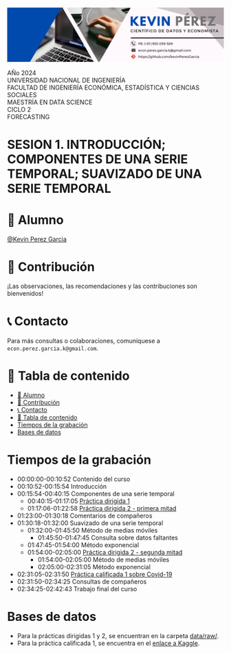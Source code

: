 ![logo](https://github.com/kevinPerezGarcia/kevinPerezGarcia/blob/main/logo.png)

<p>
AÑo 2024 <br>
UNIVERSIDAD NACIONAL DE INGENIERÍA <br>
FACULTAD DE INGENIERÍA ECONÓMICA, ESTADÍSTICA Y CIENCIAS SOCIALES <br>
MAESTRÍA EN DATA SCIENCE <br>
CICLO 2 <br>
FORECASTING
</p>

<h1>SESION 1. INTRODUCCIÓN; COMPONENTES DE UNA SERIE TEMPORAL; SUAVIZADO DE UNA SERIE TEMPORAL</h1>

# 👥 Alumno

[@Kevin Perez Garcia](https://www.linkedin.com/in/kevinperezgarcia)

# 🤝 Contribución

¡Las observaciones, las recomendaciones y las contribuciones son bienvenidos!

# 📞 Contacto

Para más consultas o colaboraciones, comuníquese a `econ.perez.garcia.k@gmail.com`.

# 📌 Tabla de contenido
- [👥 Alumno](#-alumno)
- [🤝 Contribución](#-contribución)
- [📞 Contacto](#-contacto)
- [📌 Tabla de contenido](#-tabla-de-contenido)
- [Tiempos de la grabación](#tiempos-de-la-grabación)
- [Bases de datos](#bases-de-datos)

# Tiempos de la grabación

- 00:00:00-00:10:52 Contenido del curso
- 00:10:52-00:15:54 Introducción
- 00:15:54-00:40:15 Componentes de una serie temporal
  - 00:40:15-01:17:05 [Práctica dirigida 1](./notebooks/pd1-componentesSerieTemporal/code.R)
  - 01:17:06-01:22:58 [Práctica dirigida 2 - primera mitad](./notebooks/pd2-componentes_suavizado_serieTemporal/code.R)
- 01:23:00-01:30:18 Comentarios de compañeros
- 01:30:18-01:32:00 Suavizado de una serie temporal
  - 01:32:00-01:45:50 Método de medias móviles
    - 01:45:50-01:47:45 Consulta sobre datos faltantes
  - 01:47:45-01:54:00 Método exponencial
  - 01:54:00-02:05:00 [Práctica dirigida 2 - segunda mitad](./notebooks/pd2-componentes_suavizado_serieTemporal/code.R)
    - 01:54:00-02:05:00 Método de medias móviles
    - 02:05:00-02:31:05 Método exponencial
- 02:31:05-02:31:50 [Práctica calificada 1 sobre Covid-19](./notebooks/pc1-componentes_suavizado_covid19/code.R)
- 02:31:50-02:34:25 Consultas de compañeros
- 02:34:25-02:42:43 Trabajo final del curso

# Bases de datos

- Para la prácticas dirigidas 1 y 2, se encuentran en la carpeta [data/raw/](./data/raw/).
- Para la práctica calificada 1, se encuentra en el [enlace a Kaggle](https://www.kaggle.com/datasets/kevinprezgarca/peru-covid19).